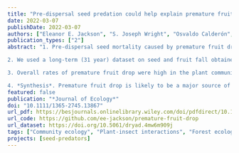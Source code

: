 ```yaml
---
title: "Pre‐dispersal seed predation could help explain premature fruit drop in a tropical forest"
date: 2022-03-07
publishDate: 2022-03-07
authors: ["Eleanor E. Jackson", "S. Joseph Wright", "Osvaldo Calderón", "James M. Bullock", "Tom Oliver", "Sofia Gripenberg"]
publication_types: ["2"]
abstract: "1. Pre-dispersal seed mortality caused by premature fruit drop is a potentially important source of plant mortality, but one which has rarely been studied in the context of tropical forest plants. Of particular interest is premature fruit drop triggered by enemies, which – if density-dependent – could contribute to species co-existence in tropical forest plant communities.

2. We used a long-term (31 year) dataset on seed and fruit fall obtained through weekly collections from a network of seed traps in a lowland tropical forest (Barro Colorado Island, Panama) to estimate the proportion of seeds prematurely abscised for 201 woody plant species. To determine whether enemy attack might contribute to premature fruit drop we tested whether plant species abscise more of their fruit prematurely if they: (a) have attributes hypothesised to be associated with high levels of enemy attack, and (b) are known to be attacked by one enemy-group (insect seed predators). We also tested (c) whether mean rates of premature fruit drop for plant species are phylogenetically conserved.

3. Overall rates of premature fruit drop were high in the plant community. Across all species, 39% of seeds were abscised before completing their development. Rates of premature seed abscission varied considerably among species and could not be explained by phylogeny. Premature seed abscission rates were higher in species which are known to host pre-dispersal insect seed predators and species with attributes that were hypothesised to make them more susceptible to attack by pre-dispersal enemies, namely species which (a) have larger seeds, (b) have a greater average height, (c) have temporally predictable fruiting patterns, and (d) are more abundant at the study site.

4. *Synthesis*. Premature fruit drop is likely to be a major source of seed mortality for many plant species on Barro Colorado Island. It is plausible that pre-dispersal seed enemies, such as insect seed predators, contribute to community-level patterns of premature fruit drop and have the potential to mediate species co-existence through stabilising negative density dependence. Our study suggests that the role of pre-dispersal enemies in structuring tropical plant communities should be considered alongside the more commonly studied post-dispersal seed and seedling enemies."
featured: false
publication: "*Journal of Ecology*"
doi: "10.1111/1365-2745.13867"
url_pdf: https://besjournals.onlinelibrary.wiley.com/doi/pdfdirect/10.1111/1365-2745.13867?download=false
url_code: https://github.com/ee-jackson/premature-fruit-drop
url_dataset: https://doi.org/10.5061/dryad.4mw6m909j
tags: ["Community ecology", "Plant-insect interactions", "Forest ecology", "Tropical ecology"]
projects: [seed-predators]
---
```


